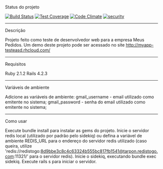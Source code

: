 Status do projeto

[![Build Status](https://travis-ci.org/lucasJoseMachado/projeto_teste.svg?branch=master)](https://travis-ci.org/lucasJoseMachado/projeto_teste)
[![Test Coverage](https://codeclimate.com/github/lucasJoseMachado/projeto_teste/badges/coverage.svg)](https://codeclimate.com/github/lucasJoseMachado/projeto_teste/coverage)
[![Code Climate](https://codeclimate.com/github/lucasJoseMachado/projeto_teste/badges/gpa.svg)](https://codeclimate.com/github/lucasJoseMachado/projeto_teste)
[![security](https://hakiri.io/github/lucasJoseMachado/projeto_teste/master.svg)](https://hakiri.io/github/lucasJoseMachado/projeto_teste/master)

---

Descrição

Projeto feito como teste de desenvolvedor web para a empresa Meus Pedidos.
Um demo deste projeto pode ser acessado no site http://myapp-testeasd.rhcloud.com/

---

Requisitos

Ruby 2.1.2
Rails 4.2.3

---

Variáveis de ambiente

Adicione as variáveis de ambiente:
  gmail_username - email utilizado como emitente no sistema;
  gmail_password - senha do email utilizado como emitente no sistema;

---

Como usar

Execute bundle install para instalar as gems do projeto.
Inicie o servidor redis local (utilizado por padrão pelo sidekiq) ou defina a variável de ambiente REDIS_URL para o endereço do servidor redis utilizado (caso queira, utilize 'redis://redistogo:8d9bbe3c8c4c63324b555bc817fb1541@tarpon.redistogo.com:11321/' para o servidor redis).
Inicie o sidekiq, executando bundle exec sidekiq.
Execute rails s para iniciar o servidor.
